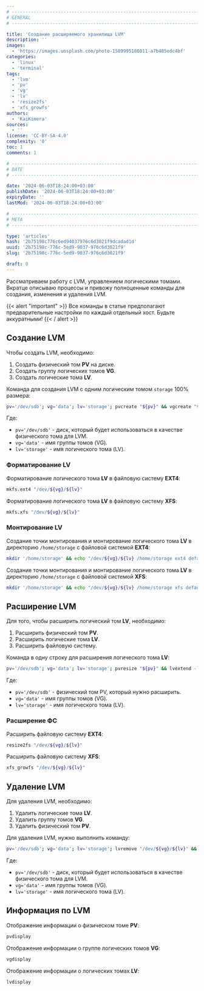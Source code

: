 ```yaml
---
# -------------------------------------------------------------------------------------------------------------------- #
# GENERAL
# -------------------------------------------------------------------------------------------------------------------- #

title: 'Создание расширяемого хранилища LVM'
description: ''
images:
  - 'https://images.unsplash.com/photo-1589995186011-a7b485edc4bf'
categories:
  - 'linux'
  - 'terminal'
tags:
  - 'lvm'
  - 'pv'
  - 'vg'
  - 'lv'
  - 'resize2fs'
  - 'xfs_growfs'
authors:
  - 'KaiKimera'
sources:
  - ''
license: 'CC-BY-SA-4.0'
complexity: '0'
toc: 1
comments: 1

# -------------------------------------------------------------------------------------------------------------------- #
# DATE
# -------------------------------------------------------------------------------------------------------------------- #

date: '2024-06-03T18:24:00+03:00'
publishDate: '2024-06-03T18:24:00+03:00'
expiryDate: ''
lastMod: '2024-06-03T18:24:00+03:00'

# -------------------------------------------------------------------------------------------------------------------- #
# META
# -------------------------------------------------------------------------------------------------------------------- #

type: 'articles'
hash: '2b75198c776c6ed94037976c6d3021f9dcadad1d'
uuid: '2b75198c-776c-5ed9-9037-976c6d3021f9'
slug: '2b75198c-776c-5ed9-9037-976c6d3021f9'

draft: 0
---
```


Рассматриваем работу с LVM, управлением логическими томами. Вкратце описываю процессы и привожу полноценные команды для создания, изменения и удаления LVM.

<!--more-->

{{< alert "important" >}}
Все команды в статье предполагают предварительные настройки по каждый отдельный хост. Будьте аккуратными!
{{< / alert >}}

## Создание LVM

Чтобы создать LVM, необходимо:
1. Создать физический том **PV** на диске.
2. Создать группу логических томов **VG**.
3. Создать логические тома **LV**.

Команда для создания LVM с одним логическим томом `storage` 100% размера:

```bash
pv='/dev/sdb'; vg='data'; lv='storage'; pvcreate "${pv}" && vgcreate "${vg}" "${pv}" && lvcreate -l 100%FREE -n "${lv}" "${vg}"
```

Где:
- `pv='/dev/sdb'` - диск, который будет использоваться в качестве физического тома для LVM.
- `vg='data'` - имя группы томов (VG).
- `lv='storage'` - имя логического тома (LV).

### Форматирование LV

Форматирование логического тома **LV** в файловую систему **EXT4**:

```bash
mkfs.ext4 "/dev/${vg}/${lv}"
```

Форматирование логического тома **LV** в файловую систему **XFS**:

```bash
mkfs.xfs "/dev/${vg}/${lv}"
```

### Монтирование LV

Создание точки монтирования и монтирование логического тома **LV** в директорию `/home/storage` с файловой системой **EXT4**:

```bash
mkdir '/home/storage' && echo "/dev/${vg}/${lv} /home/storage ext4 defaults 0 0" >> '/etc/fstab'
```

Создание точки монтирования и монтирование логического тома **LV** в директорию `/home/storage` с файловой системой **XFS**:

```bash
mkdir '/home/storage' && echo "/dev/${vg}/${lv} /home/storage xfs defaults 0 0" >> '/etc/fstab'
```

## Расширение LVM

Для того, чтобы расширить логический том **LV**, необходимо:
1. Расширить физический том **PV**.
2. Расширить логические тома **LV**.
3. Расширить файловую систему.

Команда в одну строку для расширения логического тома **LV**:

```bash
pv='/dev/sdb'; vg='data'; lv='storage'; pvresize "${pv}" && lvextend -l +100%FREE "/dev/${vg}/${lv}"
```

Где:
- `pv='/dev/sdb'` - физический том PV, который нужно расширить.
- `vg='data'` - имя группы томов (VG).
- `lv='storage'` - имя логического тома (LV).

### Расширение ФС

Расширить файловую систему **EXT4**:

```bash
resize2fs "/dev/${vg}/${lv}"
```

Расширить файловую систему **XFS**:

```bash
xfs_growfs "/dev/${vg}/${lv}"
```

## Удаление LVM

Для удаления LVM, необходимо:
1. Удалить логические тома **LV**.
2. Удалить группу томов **VG**.
3. Удалить физический том **PV**.

Для удаления LVM, нужно выполнить команду:

```bash
pv='/dev/sdb'; vg='data'; lv='storage'; lvremove "/dev/${vg}/${lv}" && vgremove "${vg}" && pvremove "${pv}"
```

Где:
- `pv='/dev/sdb'` - диск, который будет использоваться в качестве физического тома для LVM.
- `vg='data'` - имя группы томов (VG).
- `lv='storage'` - имя логического тома (LV).

## Информация по LVM

Отображение информации о физическом томе **PV**:

```bash
pvdisplay
```

Отображение информации о группе логических томов **VG**:

```bash
vgdisplay
```

Отображение информации о логических томах **LV**:

```bash
lvdisplay
```
